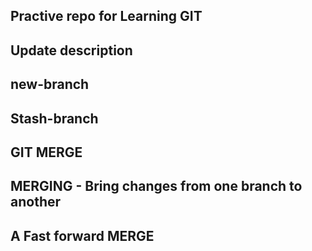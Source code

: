 ## Practive repo for Learning GIT ##

## Update description ##

## new-branch ##

## Stash-branch ###

## GIT MERGE

## MERGING - Bring changes from one branch to another

## A Fast forward MERGE
